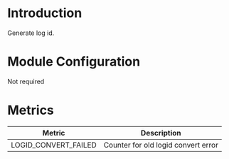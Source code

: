 # Introduction 

Generate log id. 

# Module Configuration

Not required

# Metrics

| Metric               | Description                         |
| -------------------- | ----------------------------------- |
| LOGID_CONVERT_FAILED | Counter for old logid convert error |


